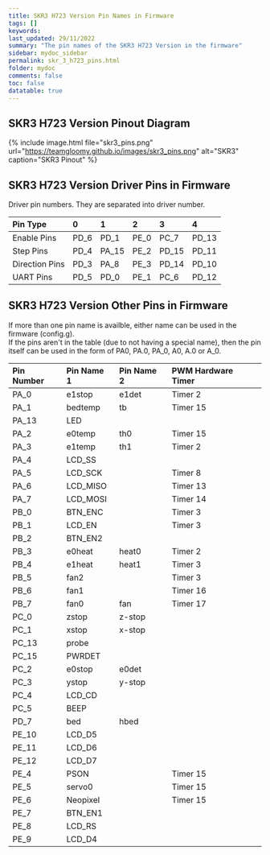 ```yaml
---
title: SKR3 H723 Version Pin Names in Firmware
tags: []
keywords: 
last_updated: 29/11/2022
summary: "The pin names of the SKR3 H723 Version in the firmware"
sidebar: mydoc_sidebar
permalink: skr_3_h723_pins.html
folder: mydoc
comments: false
toc: false
datatable: true
---
```


## SKR3 H723 Version Pinout Diagram

{% include image.html file="skr3_pins.png" url="https://teamgloomy.github.io/images/skr3_pins.png" alt="SKR3" caption="SKR3 Pinout" %}

## SKR3 H723 Version Driver Pins in Firmware

Driver pin numbers. They are separated into driver number.

<div class="datatable-begin"></div>

|Pin Type|0|1|2|3|4|
| :------------- |:-------------|:-------------|:-------------|:-------------|:-------------|
|Enable Pins|PD_6|PD_1|PE_0|PC_7|PD_13|
|Step Pins|PD_4|PA_15|PE_2|PD_15|PD_11|
|Direction Pins|PD_3|PA_8|PE_3|PD_14|PD_10|
|UART Pins|PD_5|PD_0|PE_1|PC_6|PD_12|

<div class="datatable-end"></div>

## SKR3 H723 Version Other Pins in Firmware 

If more than one pin name is availble, either name can be used in the firmware (config.g).  
If the pins aren't in the table (due to not having a special name), then the pin itself can be used in the form of PA0, PA.0, PA_0, A0, A.0 or A_0.  

<div class="datatable-begin"></div>

|Pin Number|Pin Name 1|Pin Name 2|PWM Hardware Timer|
| :------------- |:-------------|:-------------|:-------------|
|PA_0|e1stop|e1det|Timer 2|
|PA_1|bedtemp|tb|Timer 15|
|PA_13|LED|||
|PA_2|e0temp|th0|Timer 15|
|PA_3|e1temp|th1|Timer 2|
|PA_4|LCD_SS|||
|PA_5|LCD_SCK||Timer 8|
|PA_6|LCD_MISO||Timer 13|
|PA_7|LCD_MOSI||Timer 14|
|PB_0|BTN_ENC||Timer 3|
|PB_1|LCD_EN||Timer 3|
|PB_2|BTN_EN2|||
|PB_3|e0heat|heat0|Timer 2|
|PB_4|e1heat|heat1|Timer 3|
|PB_5|fan2||Timer 3|
|PB_6|fan1||Timer 16|
|PB_7|fan0|fan|Timer 17|
|PC_0|zstop|z-stop||
|PC_1|xstop|x-stop||
|PC_13|probe|||
|PC_15|PWRDET|||
|PC_2|e0stop|e0det||
|PC_3|ystop|y-stop||
|PC_4|LCD_CD|||
|PC_5|BEEP|||
|PD_7|bed|hbed||
|PE_10|LCD_D5|||
|PE_11|LCD_D6|||
|PE_12|LCD_D7|||
|PE_4|PSON||Timer 15|
|PE_5|servo0||Timer 15|
|PE_6|Neopixel||Timer 15|
|PE_7|BTN_EN1|||
|PE_8|LCD_RS|||
|PE_9|LCD_D4|||

<div class="datatable-end"></div>